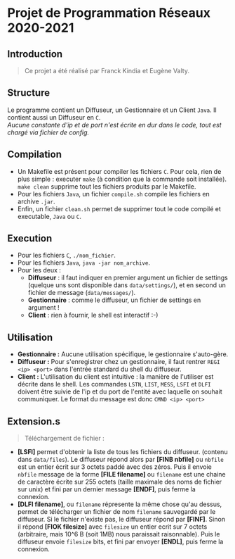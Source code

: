 # Projet de Programmation Réseaux 2020-2021

## Introduction

> Ce projet a été réalisé par Franck Kindia et Eugène Valty.

## Structure

Le programme contient un Diffuseur, un Gestionnaire et un Client `Java`. Il contient aussi un Diffuseur en `C`.  
*Aucune constante d'ip et de port n'est écrite en dur dans le code, tout est chargé via fichier de config.*

## Compilation

* Un Makefile est présent pour compiler les fichiers `C`. Pour cela, rien de plus simple : executer `make` (à condition que la commande soit installée). `make clean` supprime tout les fichiers produits par le Makefile.
* Pour les fichiers `Java`, un fichier `compile.sh` compile les fichiers en archive `.jar`.
* Enfin, un fichier `clean.sh` permet de supprimer tout le code compilé et executable, `Java` ou `C`.  

## Execution

* Pour les fichiers `C`, `./nom_fichier`.
* Pour les fichiers `Java`, `java -jar nom_archive`.
* Pour les deux :
    - **Diffuseur** : il faut indiquer en premier argument un fichier de settings (quelque uns sont disponible dans `data/settings/`), et en second un fichier de message (`data/messages/`).
    - **Gestionnaire** : comme le diffuseur, un fichier de settings en argument !
    - **Client** : rien à fournir, le shell est interactif :-)

## Utilisation
* **Gestionnaire :** Aucune utilisation spécifique, le gestionnaire s'auto-gère.
* **Diffuseur :** Pour s'enregistrer chez un gestionnaire, il faut rentrer `REGI <ip> <port>` dans l'entrée standard du shell du diffuseur.
* **Client :**  L'utilisation du client est intuitive : la manière de l'utiliser est décrite dans le shell.
Les commandes `LSTN`, `LIST`, `MESS`, `LSFI` et `DLFI` doivent être suivie de l'ip et du port de l'entité avec laquelle on souhait communiquer. Le format du message est donc `CMND <ip> <port>`

## Extension.s
> Téléchargement de fichier :
* **[LSFI]** permet d'obtenir la liste de tous les fichiers du diffuseur. (contenu dans `data/files`). Le diffuseur répond alors par **[FINB nbfile]** ou `nbfile` est un entier écrit sur 3 octets paddé avec des zéros. Puis il envoie `nbfile` message de la forme **[FILE filename]** ou `filename` est une chaine de caractère écrite sur 255 octets (taille maximale des noms de fichier sur unix) et fini par un dernier message **[ENDF]**, puis ferme la connexion.
* **[DLFI filename]**, ou `filename` répresente la même chose qu'au dessus, permet de télécharger un fichier de nom `filename` sauvegardé par le diffuseur. Si le fichier
n'existe pas, le diffuseur répond par **[FINF]**. Sinon il répond **[FIOK filesize]** avec `filesize` un entier ecrit sur 7 octets (arbitraire, mais 10^6 B (soit 1MB) nous paraissait raisonnable). Puis le diffuseur envoie `filesize` bits, et fini par envoyer **[ENDL]**, puis ferme la connexion.